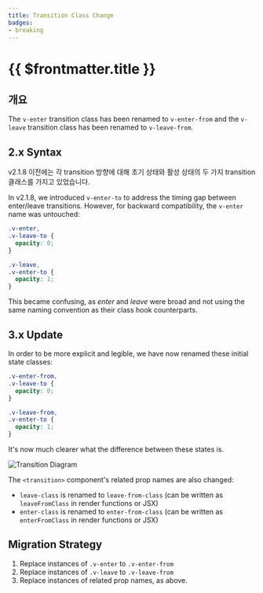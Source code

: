 ```yaml
---
title: Transition Class Change
badges:
- breaking
---
```


# {{ $frontmatter.title }} <migrationbadges badges="$frontmatter.badges"></migrationbadges>

## 개요

The `v-enter` transition class has been renamed to `v-enter-from` and the `v-leave` transition class has been renamed to `v-leave-from`.

## 2.x Syntax

v2.1.8 이전에는 각 transition 방향에 대해 초기 상태와 활성 상태의 두 가지 transition 클래스를 가지고 있었습니다.

In v2.1.8, we introduced `v-enter-to` to address the timing gap between enter/leave transitions. However, for backward compatibility, the `v-enter` name was untouched:

```css
.v-enter,
.v-leave-to {
  opacity: 0;
}

.v-leave,
.v-enter-to {
  opacity: 1;
}
```

This became confusing, as *enter* and *leave* were broad and not using the same naming convention as their class hook counterparts.

## 3.x Update

In order to be more explicit and legible, we have now renamed these initial state classes:

```css
.v-enter-from,
.v-leave-to {
  opacity: 0;
}

.v-leave-from,
.v-enter-to {
  opacity: 1;
}
```

It's now much clearer what the difference between these states is.

![Transition Diagram](/images/transitions.svg)

The `<transition>` component's related prop names are also changed:

- `leave-class` is renamed to `leave-from-class` (can be written as `leaveFromClass` in render functions or JSX)
- `enter-class` is renamed to `enter-from-class` (can be written as `enterFromClass` in render functions or JSX)

## Migration Strategy

1. Replace instances of `.v-enter` to `.v-enter-from`
2. Replace instances of `.v-leave` to `.v-leave-from`
3. Replace instances of related prop names, as above.
